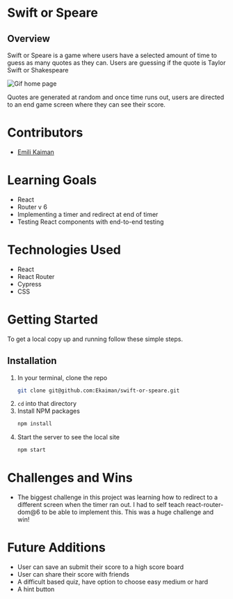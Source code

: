 # Swift or Speare

## Overview
Swift or Speare is a game where users have a selected amount of time to guess as many quotes as they can. Users are guessing if the quote is Taylor Swift or Shakespeare

![Gif home page](https://media.giphy.com/media/U390a2dJLyTWEJSNFP/giphy.gif)

Quotes are generated at random and once time runs out, users are directed to an end game screen where they can see their score. 

# Contributors
- [Emili Kaiman](https://github.com/Ekaiman)

# Learning Goals
- React
- Router v 6
- Implementing a timer and redirect at end of timer
- Testing React components with end-to-end testing

# Technologies Used 
- React
- React Router
- Cypress
- CSS

# Getting Started
To get a local copy up and running follow these simple steps.

## Installation

1. In your terminal, clone the repo
   ```sh
   git clone git@github.com:Ekaiman/swift-or-speare.git
   ```
2. `cd` into that directory
3. Install NPM packages
   ```sh
   npm install
   ```
4. Start the server to see the local site
   ```sh
   npm start
   ``` 
   
<!-- ## Deployed Site
After starting both servers, project will run at http://localhost:8080/   -->
  

# Challenges and Wins
- The biggest challenge in this project was learning how to redirect to a different screen when the timer ran out. I had to self teach react-router-dom@6 to be able to implement this. This was a huge challenge and win!

# Future Additions
- User can save an submit their score to a high score board
- User can share their score with friends
- A difficult based quiz, have option to choose easy medium or hard
- A hint button

<!-- # Deployment
Skip installation by using this deployment link to view the application: [Rancid Tomatillos](https://gaping-hammer.surge.sh)

- No installlation is needed  with the provided deploy link.

- The application was deployed using [Surge](https://surge.sh/). -->

